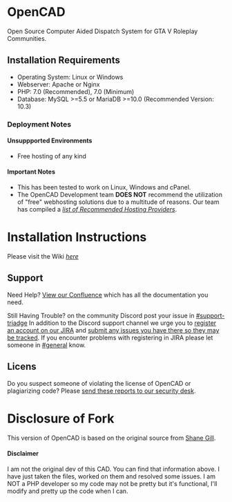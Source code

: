 # OpenCAD
Open Source Computer Aided Dispatch System for GTA V Roleplay Communities.

## Installation Requirements
* Operating System: Linux or Windows
* Webserver: Apache or Nginx
* PHP: 7.0 (Recommended), 7.0 (Minimum)
* Database: MySQL >=5.5 or MariaDB >=10.0  (Recommended Version: 10.3)

### Deployment Notes

#### Unsuppported Environments
* Free hosting of any kind

#### Important Notes
* This has been tested to work on Linux, Windows and cPanel.
* The OpenCAD Development team **DOES NOT** recommend the utilization of "free" webhosting solutions due to a multitude of reasons. Our team has compiled a *[list of Recommended Hosting Providers](https://guides.opencad.io/alldoc/installation-guides/recommended-hosting-providers)*.

# Installation Instructions
Please visit the Wiki *[here](https://github.com/kevingorman1000/OpenCAD/wiki/Installation)*

## Support

Need Help? [View our Confluence](https://guides.opencad.io/alldoc) which has all the documentation you need.

Still Having Trouble? on the community Discord post your issue in [#support-triadge](https://discord.gg/ufBBmaN) In addition to the Discord support channel we urge you to [register an account on our JIRA](https://jira.opencad.io/secure/Signup!default.jspa) and [submit any issues you have there so they may be tracked](https://help.opencad.io/). If you encounter problems with registering in JIRA please let someone in [#general](https://discord.gg/ufBBmaN) know.

## Licens

Do you suspect someone of violating the license of OpenCAD or plagiarizing code? Please [send these reports to our security desk](https://security.opencad.io/).

# Disclosure of Fork
This version of OpenCAD is based on the original source from [Shane Gill](https://github.com/ossified/openCad).

#### Disclaimer

I am not the original dev of this CAD. You can find that information above. I have just taken the files, worked on them and resolved some issues. I am NOT a PHP developer so my code may not be pretty but it's functional, I'll modify and pretty up the code when I can.
